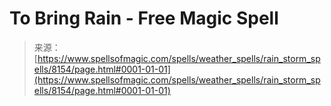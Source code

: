 <!--yml

分类：未分类

日期：2024-06-12 18:43:29

-->

# **To Bring Rain - Free Magic Spell**

> 来源：[https://www.spellsofmagic.com/spells/weather_spells/rain_storm_spells/8154/page.html#0001-01-01](https://www.spellsofmagic.com/spells/weather_spells/rain_storm_spells/8154/page.html#0001-01-01)
